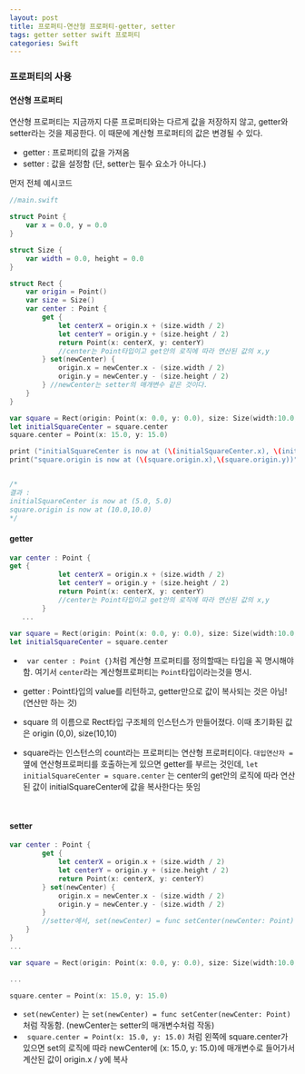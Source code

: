```yaml
---
layout: post
title: 프로퍼티-연산형 프로퍼티-getter, setter
tags: getter setter swift 프로퍼티
categories: Swift
---
```




### 프로퍼티의 사용

#### 연산형 프로퍼티

연산형 프로퍼티는 지금까지 다룬 프로퍼티와는 다르게 값을 저장하지 않고, getter와 setter라는 것을 제공한다. 이 때문에 계산형 프로퍼티의 값은 변경될 수 있다.

- getter : 프로퍼티의 값을 가져옴
- setter : 값을 설정함 (단, setter는 필수 요소가 아니다.)



먼저 전체 예시코드

~~~swift
//main.swift

struct Point {
    var x = 0.0, y = 0.0
}

struct Size {
    var width = 0.0, height = 0.0
}

struct Rect {
    var origin = Point()
    var size = Size()
    var center : Point {
        get {
            let centerX = origin.x + (size.width / 2)
            let centerY = origin.y + (size.height / 2)
            return Point(x: centerX, y: centerY)
            //center는 Point타입이고 get안의 로직에 따라 연산된 값의 x,y
        } set(newCenter) {
            origin.x = newCenter.x - (size.width / 2)
            origin.y = newCenter.y - (size.height / 2)
        } //newCenter는 setter의 매개변수 같은 것이다.
    }
}

var square = Rect(origin: Point(x: 0.0, y: 0.0), size: Size(width:10.0, height: 10.0))
let initialSquareCenter = square.center 
square.center = Point(x: 15.0, y: 15.0) 

print ("initialSquareCenter is now at (\(initialSquareCenter.x), \(initialSquareCenter.y))")
print("square.origin is now at (\(square.origin.x),\(square.origin.y))")


/*
결과 : 
initialSquareCenter is now at (5.0, 5.0)
square.origin is now at (10.0,10.0)
*/


~~~



#### getter

~~~swift
var center : Point {
get {
            let centerX = origin.x + (size.width / 2)
            let centerY = origin.y + (size.height / 2)
            return Point(x: centerX, y: centerY)
            //center는 Point타입이고 get안의 로직에 따라 연산된 값의 x,y
        }
   ...
   
var square = Rect(origin: Point(x: 0.0, y: 0.0), size: Size(width:10.0, height: 10.0))
let initialSquareCenter = square.center
~~~

- ` var center : Point {}`처럼 계산형 프로퍼티를 정의할때는 타입을 꼭 명시해야 함. 여기서 `center`라는 계산형프로퍼티는 `Point`타입이라는것을 명시.

- getter : Point타입의 value를 리턴하고, getter만으로 값이 복사되는 것은 아님! (연산만 하는 것) 

- square 의 이름으로 Rect타입 구조체의 인스턴스가 만들어졌다. 이때 초기화된 값은 origin (0,0), size(10,10) 

- square라는 인스턴스의 count라는 프로퍼티는 연산형 프로퍼티이다. `대입연산자 =` 옆에 연산형프로퍼티를 호출하는게 있으면 getter를 부르는 것인데, `let initialSquareCenter = square.center` 는 center의 get안의 로직에 따라 연산된 값이 initialSquareCenter에 값을 복사한다는 뜻임

  ​



#### setter

~~~swift
var center : Point {
        get {
            let centerX = origin.x + (size.width / 2)
            let centerY = origin.y + (size.height / 2)
            return Point(x: centerX, y: centerY)
        } set(newCenter) {
            origin.x = newCenter.x - (size.width / 2)
            origin.y = newCenter.y - (size.width / 2)
        }
        //setter에서, set(newCenter) = func setCenter(newCenter: Point) 와 같은뜻. newCenter는 set의 매개변수
    }
}
...

var square = Rect(origin: Point(x: 0.0, y: 0.0), size: Size(width:10.0, height: 10.0))

...

square.center = Point(x: 15.0, y: 15.0)


~~~

- `set(newCenter)` 는 `set(newCenter) = func setCenter(newCenter: Point)`처럼 작동함. (newCenter는 setter의 매개변수처럼 작동)
- ` square.center = Point(x: 15.0, y: 15.0)` 처럼 왼쪽에 square.center가 있으면 set의 로직에 따라 newCenter에 (x: 15.0, y: 15.0)에 매개변수로 들어가서 계산된 값이 origin.x / y에 복사 